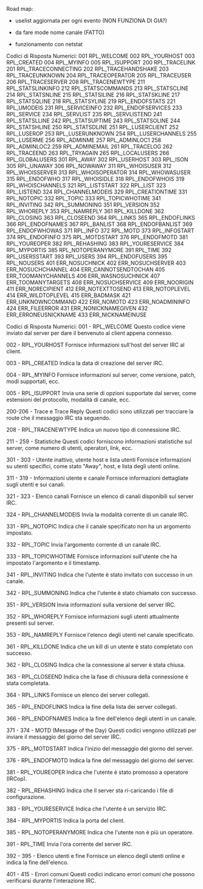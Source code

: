 Road map:

- uselist aggiornata per ogni evento (NON FUNZIONA DI GIA?)

- da fare mode nome canale (FATTO)

- funzionamento con netstat






Codici di Risposta Numerici:
001 RPL_WELCOME
002 RPL_YOURHOST
003 RPL_CREATED
004 RPL_MYINFO
005 RPL_ISUPPORT
200 RPL_TRACELINK
201 RPL_TRACECONNECTING
202 RPL_TRACEHANDSHAKE
203 RPL_TRACEUNKNOWN
204 RPL_TRACEOPERATOR
205 RPL_TRACEUSER
206 RPL_TRACESERVER
208 RPL_TRACENEWTYPE
211 RPL_STATSLINKINFO
212 RPL_STATSCOMMANDS
213 RPL_STATSCLINE
214 RPL_STATSNLINE
215 RPL_STATSILINE
216 RPL_STATSKLINE
217 RPL_STATSQLINE
218 RPL_STATSYLINE
219 RPL_ENDOFSTATS
221 RPL_UMODEIS
231 RPL_SERVICEINFO
232 RPL_ENDOFSERVICES
233 RPL_SERVICE
234 RPL_SERVLIST
235 RPL_SERVLISTEND
241 RPL_STATSLLINE
242 RPL_STATSUPTIME
243 RPL_STATSOLINE
244 RPL_STATSHLINE
250 RPL_STATSDLINE
251 RPL_LUSERCLIENT
252 RPL_LUSEROP
253 RPL_LUSERUNKNOWN
254 RPL_LUSERCHANNELS
255 RPL_LUSERME
256 RPL_ADMINME
257 RPL_ADMINLOC1
258 RPL_ADMINLOC2
259 RPL_ADMINEMAIL
261 RPL_TRACELOG
262 RPL_TRACEEND
263 RPL_TRYAGAIN
265 RPL_LOCALUSERS
266 RPL_GLOBALUSERS
301 RPL_AWAY
302 RPL_USERHOST
303 RPL_ISON
305 RPL_UNAWAY
306 RPL_NOWAWAY
311 RPL_WHOISUSER
312 RPL_WHOISSERVER
313 RPL_WHOISOPERATOR
314 RPL_WHOWASUSER
315 RPL_ENDOFWHO
317 RPL_WHOISIDLE
318 RPL_ENDOFWHOIS
319 RPL_WHOISCHANNELS
321 RPL_LISTSTART
322 RPL_LIST
323 RPL_LISTEND
324 RPL_CHANNELMODEIS
329 RPL_CREATIONTIME
331 RPL_NOTOPIC
332 RPL_TOPIC
333 RPL_TOPICWHOTIME
341 RPL_INVITING
342 RPL_SUMMONING
351 RPL_VERSION
352 RPL_WHOREPLY
353 RPL_NAMREPLY
361 RPL_KILLDONE
362 RPL_CLOSING
363 RPL_CLOSEEND
364 RPL_LINKS
365 RPL_ENDOFLINKS
366 RPL_ENDOFNAMES
367 RPL_BANLIST
368 RPL_ENDOFBANLIST
369 RPL_ENDOFWHOWAS
371 RPL_INFO
372 RPL_MOTD
373 RPL_INFOSTART
374 RPL_ENDOFINFO
375 RPL_MOTDSTART
376 RPL_ENDOFMOTD
381 RPL_YOUREOPER
382 RPL_REHASHING
383 RPL_YOURESERVICE
384 RPL_MYPORTIS
385 RPL_NOTOPERANYMORE
391 RPL_TIME
392 RPL_USERSSTART
393 RPL_USERS
394 RPL_ENDOFUSERS
395 RPL_NOUSERS
401 ERR_NOSUCHNICK
402 ERR_NOSUCHSERVER
403 ERR_NOSUCHCHANNEL
404 ERR_CANNOTSENDTOCHAN
405 ERR_TOOMANYCHANNELS
406 ERR_WASNOSUCHNICK
407 ERR_TOOMANYTARGETS
408 ERR_NOSUCHSERVICE
409 ERR_NOORIGIN
411 ERR_NORECIPIENT
412 ERR_NOTEXTTOSEND
413 ERR_NOTOPLEVEL
414 ERR_WILDTOPLEVEL
415 ERR_BADMASK
421 ERR_UNKNOWNCOMMAND
422 ERR_NOMOTD
423 ERR_NOADMININFO
424 ERR_FILEERROR
431 ERR_NONICKNAMEGIVEN
432 ERR_ERRONEUSNICKNAME
433 ERR_NICKNAMEINUSE

Codici di Risposta Numerici:
001 - RPL_WELCOME
Questo codice viene inviato dal server per dare il benvenuto al client appena connesso.

002 - RPL_YOURHOST
Fornisce informazioni sull'host del server IRC al client.

003 - RPL_CREATED
Indica la data di creazione del server IRC.

004 - RPL_MYINFO
Fornisce informazioni sul server, come versione, patch, modi supportati, ecc.

005 - RPL_ISUPPORT
Invia una serie di opzioni supportate dal server, come estensioni del protocollo, modalità di canale, ecc.

200-206 - Trace e Trace Reply
Questi codici sono utilizzati per tracciare la route che il messaggio IRC sta seguendo.

208 - RPL_TRACENEWTYPE
Indica un nuovo tipo di connessione IRC.

211 - 259 - Statistiche
Questi codici forniscono informazioni statistiche sul server, come numero di utenti, operatori, link, ecc.

301 - 303 - Utente inattivo, utente host e lista utenti
Fornisce informazioni su utenti specifici, come stato "Away", host, e lista degli utenti online.

311 - 319 - Informazioni utente e canale
Fornisce informazioni dettagliate sugli utenti e sui canali.

321 - 323 - Elenco canali
Fornisce un elenco di canali disponibili sul server IRC.

324 - RPL_CHANNELMODEIS
Invia la modalità corrente di un canale IRC.

331 - RPL_NOTOPIC
Indica che il canale specificato non ha un argomento impostato.

332 - RPL_TOPIC
Invia l'argomento corrente di un canale IRC.

333 - RPL_TOPICWHOTIME
Fornisce informazioni sull'utente che ha impostato l'argomento e il timestamp.

341 - RPL_INVITING
Indica che l'utente è stato invitato con successo in un canale.

342 - RPL_SUMMONING
Indica che l'utente è stato chiamato con successo.

351 - RPL_VERSION
Invia informazioni sulla versione del server IRC.

352 - RPL_WHOREPLY
Fornisce informazioni sugli utenti attualmente presenti sul server.

353 - RPL_NAMREPLY
Fornisce l'elenco degli utenti nel canale specificato.

361 - RPL_KILLDONE
Indica che un kill di un utente è stato completato con successo.

362 - RPL_CLOSING
Indica che la connessione al server è stata chiusa.

363 - RPL_CLOSEEND
Indica che la fase di chiusura della connessione è stata completata.

364 - RPL_LINKS
Fornisce un elenco dei server collegati.

365 - RPL_ENDOFLINKS
Indica la fine della lista dei server collegati.

366 - RPL_ENDOFNAMES
Indica la fine dell'elenco degli utenti in un canale.

371 - 374 - MOTD (Message of the Day)
Questi codici vengono utilizzati per inviare il messaggio del giorno del server IRC.

375 - RPL_MOTDSTART
Indica l'inizio del messaggio del giorno del server.

376 - RPL_ENDOFMOTD
Indica la fine del messaggio del giorno del server.

381 - RPL_YOUREOPER
Indica che l'utente è stato promosso a operatore (IRCop).

382 - RPL_REHASHING
Indica che il server sta ri-caricando i file di configurazione.

383 - RPL_YOURESERVICE
Indica che l'utente è un servizio IRC.

384 - RPL_MYPORTIS
Indica la porta del client.

385 - RPL_NOTOPERANYMORE
Indica che l'utente non è più un operatore.

391 - RPL_TIME
Invia l'ora corrente del server IRC.

392 - 395 - Elenco utenti e fine
Fornisce un elenco degli utenti online e indica la fine dell'elenco.

401 - 415 - Errori comuni
Questi codici indicano errori comuni che possono verificarsi durante l'interazione IRC.
